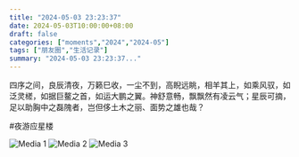 ```yaml
---
title: "2024-05-03 23:23:37"
date: 2024-05-03T10:00:00+08:00
draft: false
categories: ["moments","2024","2024-05"]
tags: ["朋友圈","生活记录"]
summary: "2024-05-03 23:23:37..."
---
```


四序之间，良辰清夜，万籁巳收，一尘不到，高睨远眺，相羊其上，如乘风驭，如泛灵槎，如据巨鳌之首，如运大鹏之翼。神舒意畅，飘飘然有凌云气；星辰可摘，足以助胸中之磊隗者，岂但侈土木之丽、面势之雄也哉？

#夜游应星楼

![Media 1](/Moments/photos/2024-05-03/202405032323370.jpg)
![Media 2](/Moments/photos/2024-05-03/202405032323371.jpg)
![Media 3](/Moments/photos/2024-05-03/202405032323372.jpg)

